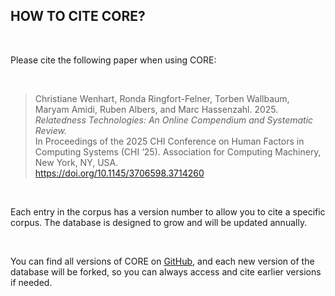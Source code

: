 <h2 class="text-2xl font-bold text-pink-600">HOW TO CITE CORE?</h2></br>

<p>Please cite the following paper when using CORE:</p></br>

 <blockquote class="p-4 italic border-l-4 border-pink-600 bg-gray-50">
        Christiane Wenhart, Ronda Ringfort-Felner, Torben Wallbaum, Maryam Amidi, Ruben Albers, and Marc Hassenzahl. 2025. <em>Relatedness Technologies: An Online Compendium and Systematic Review.</em><br>
        In Proceedings of the 2025 CHI Conference on Human Factors in Computing Systems (CHI ‘25). Association for Computing Machinery, New York, NY, USA.<br>
        <a href="https://doi.org/10.1145/3706598.3714260" target="_blank" class="text-pink-600 hover:underline">https://doi.org/10.1145/3706598.3714260</a>
</blockquote>

</br>

<p>Each entry in the corpus has a version number to allow you to cite a specific corpus. The database is designed to grow and will be updated annually.</p>

</br>

<p>You can find all versions of CORE on <a href="https://github.com/twallbaum/core-database" target="_blank" class="text-pink-600 hover:underline">GitHub</a>, and each new version of the database will be forked, so you can always access and cite earlier versions if needed.</p>
